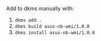 Add to dkms manually with:
1. `dkms add .`
2. `dkms build asus-nb-wmi/1.0.0`
2. `dkms install asus-nb-wmi/1.0.0`
